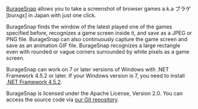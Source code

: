 [BurageSnap](https://osdn.jp/projects/buragesnap/) allows you to take a screenshot of browser games a.k.a ブラゲ [burʌgɛ] in Japan with just one click.

BurageSnap finds the window of the latest played one of the games specified before, recognizes a game screen inside it, and save as a JPEG or PNG file. BurageSnap can also continuously capture the game screen and save as an animation GIF file. BurageSnap recognizes a large rectangle even with rounded or vague corners surrounded by white pixels as a game screen.

BurageSnap can work on 7 or later versions of Windows with .NET Framework 4.5.2 or later. If your Windows version is 7, you need to install [.NET Framework 4.5.2](http://www.microsoft.com/ja-JP/download/details.aspx?id=42642).

BurageSnap is licensed under the Apache License, Version 2.0. You can access the source code via [our Git repository](https://osdn.jp/projects/buragesnap/scm/git/BurageSnap/).
